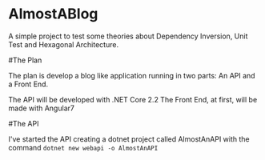 # AlmostABlog

A simple project to test some theories about Dependency Inversion, Unit Test and Hexagonal Architecture.

#The Plan

The plan is develop a blog like application running in two parts: An API and a Front End.

The API will be developed with .NET Core 2.2
The Front End, at first, will be made with Angular7

#The API

I've started the API creating a dotnet project called AlmostAnAPI with the command
`dotnet new webapi -o AlmostAnAPI`

